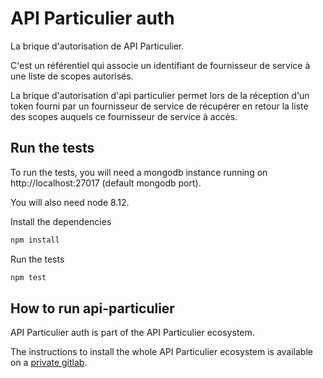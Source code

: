 # API Particulier auth

La brique d'autorisation de API Particulier.

C'est un référentiel qui associe un identifiant de fournisseur de service à une liste de scopes autorisés.

La brique d'autorisation d'api particulier permet lors de la réception d'un token fourni par un fournisseur de
service de récupérer en retour la liste des scopes auquels ce fournisseur de service à accès.

## Run the tests

To run the tests, you will need a mongodb instance running on http://localhost:27017 (default mongodb port).

You will also need node 8.12.

Install the dependencies
```bash
npm install
```

Run the tests
```bash
npm test
```

## How to run api-particulier

API Particulier auth is part of the API Particulier ecosystem.

The instructions to install the whole API Particulier ecosystem is available on a [private gitlab](https://gitlab.com/etalab/api.gouv.fr/api-particulier-ansible).
